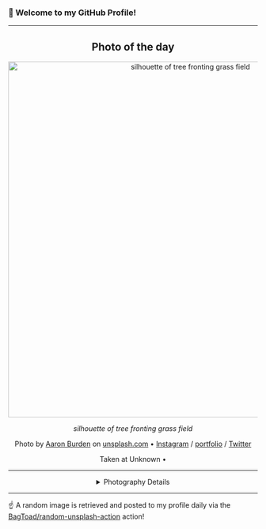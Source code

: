### 👋 Welcome to my GitHub Profile!

----
<div align="center">

## Photo of the day
  
  <a href="https://unsplash.com/photos/silhouette-of-tree-fronting-grass-field-lLZhM6ljp40"><img width="720" src="https://images.unsplash.com/photo-1441936064713-d73d35f4fcb1?crop=entropy&cs=tinysrgb&fit=max&fm=jpg&ixid=M3w1OTQ0OTd8MHwxfHJhbmRvbXx8fHx8fHx8fDE3MzY0MDI5NTJ8&ixlib=rb-4.0.3&q=80&w=1080" alt="silhouette of tree fronting grass field"></a>
  
  <em>silhouette of tree fronting grass field</em>
  
  <em></em>

  Photo by [Aaron Burden](http://aaronburden.com) on [unsplash.com](https://unsplash.com/) • [Instagram](https://instagram.com/aaronburden) / [portfolio](http://aaronburden.com) / [Twitter](https://twitter.com/theaaronburden)
  
  Taken at Unknown • 
  
  ---
  
<details>
<summary>Photography Details</summary>
  
| Parameter     | Value |
| ------------- | ----- |
| Camera Model  | DMC-GH4 |
| Exposure Time | 1/500 |
| Aperture      | 5.6 |
| Focal Length  | 12.0 |
| ISO           | 200 |
| Location      | Unknown (null) |
| Coordinates   | Latitude null, Longitude null |

</details>

</div>

----

☝️ A random image is retrieved and posted to my profile daily via the [BagToad/random-unsplash-action](https://github.com/BagToad/random-unsplash-action) action!

